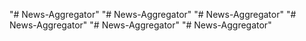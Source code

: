 "# News-Aggregator" 
"# News-Aggregator" 
"# News-Aggregator" 
"# News-Aggregator" 
"# News-Aggregator" 
"# News-Aggregator" 
